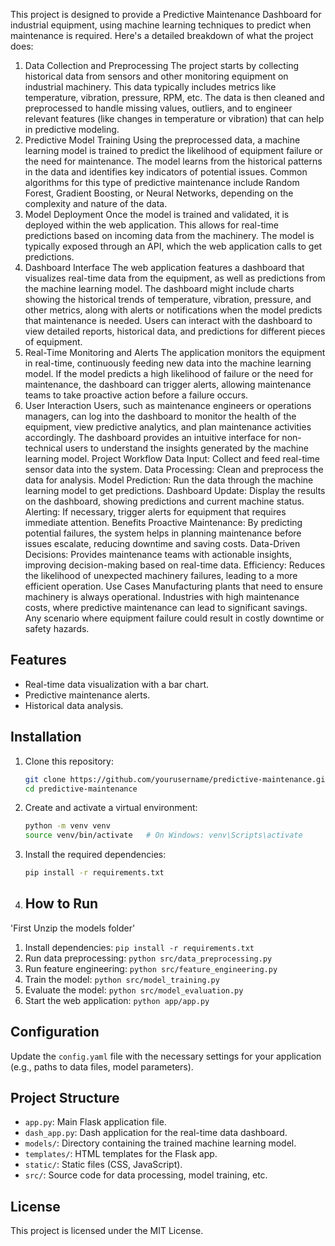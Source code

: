 This project is designed to provide a Predictive Maintenance Dashboard for industrial equipment, using machine learning techniques to predict when maintenance is required. Here's a detailed breakdown of what the project does:

1. Data Collection and Preprocessing
The project starts by collecting historical data from sensors and other monitoring equipment on industrial machinery. This data typically includes metrics like temperature, vibration, pressure, RPM, etc.
The data is then cleaned and preprocessed to handle missing values, outliers, and to engineer relevant features (like changes in temperature or vibration) that can help in predictive modeling.
2. Predictive Model Training
Using the preprocessed data, a machine learning model is trained to predict the likelihood of equipment failure or the need for maintenance. The model learns from the historical patterns in the data and identifies key indicators of potential issues.
Common algorithms for this type of predictive maintenance include Random Forest, Gradient Boosting, or Neural Networks, depending on the complexity and nature of the data.
3. Model Deployment
Once the model is trained and validated, it is deployed within the web application. This allows for real-time predictions based on incoming data from the machinery.
The model is typically exposed through an API, which the web application calls to get predictions.
4. Dashboard Interface
The web application features a dashboard that visualizes real-time data from the equipment, as well as predictions from the machine learning model.
The dashboard might include charts showing the historical trends of temperature, vibration, pressure, and other metrics, along with alerts or notifications when the model predicts that maintenance is needed.
Users can interact with the dashboard to view detailed reports, historical data, and predictions for different pieces of equipment.
5. Real-Time Monitoring and Alerts
The application monitors the equipment in real-time, continuously feeding new data into the machine learning model.
If the model predicts a high likelihood of failure or the need for maintenance, the dashboard can trigger alerts, allowing maintenance teams to take proactive action before a failure occurs.
6. User Interaction
Users, such as maintenance engineers or operations managers, can log into the dashboard to monitor the health of the equipment, view predictive analytics, and plan maintenance activities accordingly.
The dashboard provides an intuitive interface for non-technical users to understand the insights generated by the machine learning model.
Project Workflow
Data Input: Collect and feed real-time sensor data into the system.
Data Processing: Clean and preprocess the data for analysis.
Model Prediction: Run the data through the machine learning model to get predictions.
Dashboard Update: Display the results on the dashboard, showing predictions and current machine status.
Alerting: If necessary, trigger alerts for equipment that requires immediate attention.
Benefits
Proactive Maintenance: By predicting potential failures, the system helps in planning maintenance before issues escalate, reducing downtime and saving costs.
Data-Driven Decisions: Provides maintenance teams with actionable insights, improving decision-making based on real-time data.
Efficiency: Reduces the likelihood of unexpected machinery failures, leading to a more efficient operation.
Use Cases
Manufacturing plants that need to ensure machinery is always operational.
Industries with high maintenance costs, where predictive maintenance can lead to significant savings.
Any scenario where equipment failure could result in costly downtime or safety hazards.

## Features

- Real-time data visualization with a bar chart.
- Predictive maintenance alerts.
- Historical data analysis.

## Installation

1. Clone this repository:

    ```bash
    git clone https://github.com/yourusername/predictive-maintenance.git
    cd predictive-maintenance
    ```

2. Create and activate a virtual environment:

    ```bash
    python -m venv venv
    source venv/bin/activate   # On Windows: venv\Scripts\activate
    ```

3. Install the required dependencies:

    ```bash
    pip install -r requirements.txt
    ```

4. ## How to Run

 'First Unzip the models folder'

1. Install dependencies: `pip install -r requirements.txt`
2. Run data preprocessing: `python src/data_preprocessing.py`
3. Run feature engineering: `python src/feature_engineering.py`
4. Train the model: `python src/model_training.py`
5. Evaluate the model: `python src/model_evaluation.py`
6. Start the web application: `python app/app.py`

## Configuration

Update the `config.yaml` file with the necessary settings for your application (e.g., paths to data files, model parameters).

## Project Structure

- `app.py`: Main Flask application file.
- `dash_app.py`: Dash application for the real-time data dashboard.
- `models/`: Directory containing the trained machine learning model.
- `templates/`: HTML templates for the Flask app.
- `static/`: Static files (CSS, JavaScript).
- `src/`: Source code for data processing, model training, etc.

## License

This project is licensed under the MIT License.
